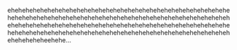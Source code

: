 eheheheheheheheheheheheheheheheheheheheheheheheheheheheheheheheheheheheheheheheheheheheheheheheheheheheheheheheheheheheheheheheheheheheheheheheheheheheheheheheheheheheheheheheheheheheheheheheheheheheheheheheheheheheheheheheheheheheheheheheheheheheheheheheehehe...
